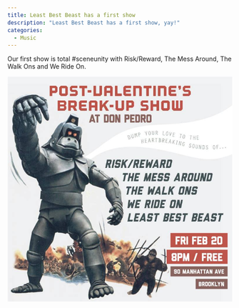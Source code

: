 ```yaml
---
title: Least Best Beast has a first show
description: "Least Best Beast has a first show, yay!"
categories:
  - Music
---
```


Our first show is total #sceneunity with Risk/Reward, The Mess Around, The Walk Ons and We Ride On.

![Scene Unity!](/assets/img/2015-02-20-poster.jpg)
